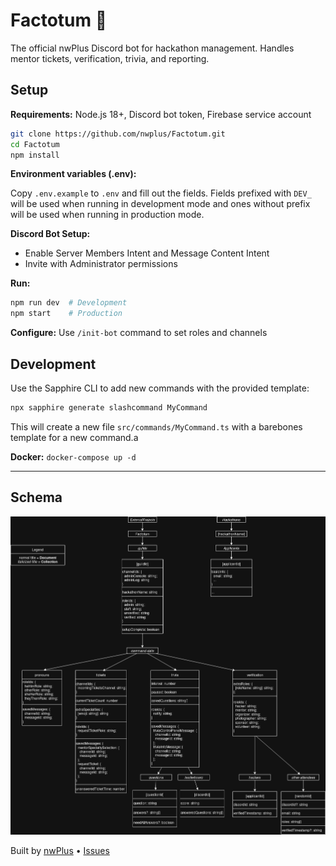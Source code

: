 # Factotum 🦫

The official nwPlus Discord bot for hackathon management. Handles mentor tickets, verification, trivia, and reporting.

## Setup

**Requirements:** Node.js 18+, Discord bot token, Firebase service account

```bash
git clone https://github.com/nwplus/Factotum.git
cd Factotum
npm install
```

**Environment variables (.env):**

Copy `.env.example` to `.env` and fill out the fields.
Fields prefixed with `DEV_` will be used when running in development mode and ones without prefix will be used when running in production mode.

**Discord Bot Setup:**

- Enable Server Members Intent and Message Content Intent
- Invite with Administrator permissions

**Run:**

```bash
npm run dev  # Development
npm start    # Production
```

**Configure:** Use `/init-bot` command to set roles and channels

## Development

Use the Sapphire CLI to add new commands with the provided template:

```bash
npx sapphire generate slashcommand MyCommand
```

This will create a new file `src/commands/MyCommand.ts` with a barebones template for a new command.a

**Docker:** `docker-compose up -d`

---

## Schema

![Database Schema](./SCHEMA.png)

Built by [nwPlus](https://github.com/nwplus) • [Issues](https://github.com/nwplus/Factotum/issues)

